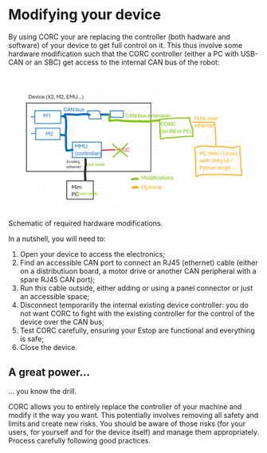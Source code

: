 # Modifying your device

By using CORC your are replacing the controller (both hadware and software) of your device to get full control on it. This thus involve some hardware modification such that the CORC controller (either a PC with USB-CAN or an SBC) get access to the internal CAN bus of the robot:

![Schematic of required hardware modification](../img/DeviceHardwareModif.png)
Schematic of required hardware modifications.

In a nutshell, you will need to:
 
1. Open your device to access the electronics;
2. Find an accessible CAN port to connect an RJ45 (ethernet) cable (either on a distributiuon board, a motor drive or another CAN peripheral with a spare RJ45 CAN port);
3. Run this cable outside, either adding or using a panel connector or just an accessible space;
4. Disconnect temporarilly the internal existing device controller: you do not want CORC to fight with the existing controller for the control of the device over the CAN bus;
5. Test CORC carefully, ensuring your Estop are functional and everything is safe;
6. Close the device.


## A great power...

... you know the drill. 

CORC allows you to entirely replace the controller of your machine and modify it the way you want. This potentially involves removing all safety and limits and create new risks. You should be aware of those risks (for your users, for yourself and for the device itself) and manage them appropriately. Process carefully following good practices.